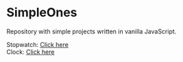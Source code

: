# SimpleOnes
Repository with simple projects written in vanilla JavaScript.  


Stopwatch: [Click here](https://stephenmarri.github.io/SimpleOnes/stopwatch/)  
Clock: [Click here](https://stephenmarri.github.io/SimpleOnes/clock/)
